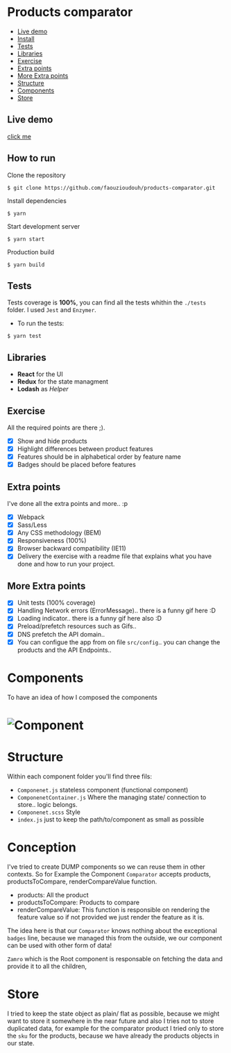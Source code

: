 # Products comparator

* [Live demo](#live-demo)
* [Install](#how-to-run)
* [Tests](#tests)
* [Libraries](#libraries)
* [Exercise](#exercise)
* [Extra points](#extra-points)
* [More Extra points](#more-extra-points)
* [Structure](#structure)
* [Components](#components)
* [Store](#store)

## Live demo
[click me](https://faouzioudouh.github.io/products-comparator/)

## How to run

Clone the repository
```
$ git clone https://github.com/faouzioudouh/products-comparator.git
```

Install dependencies
```
$ yarn
```

Start development server
```
$ yarn start
```

Production build
```
$ yarn build
```

## Tests
Tests coverage is **100%**, you can find all the tests whithin the `./tests` folder.
I used `Jest` and `Enzymer`.

- To run the tests:
```
$ yarn test
```

## Libraries
- **React** for the UI
- **Redux** for the state managment
- **Lodash** as _Helper_

## Exercise
All the required points are there ;).

- [x]   Show and hide products
- [x]   Highlight differences between product features
- [x]   Features should be in alphabetical order by feature name
- [x]   Badges should be placed before features

## Extra points
I've done all the extra points and more.. :p

- [x]   Webpack
- [x]   Sass/Less
- [x]   Any CSS methodology (BEM)
- [x]   Responsiveness (100%)
- [x]   Browser backward compatibility (IE11)
- [x]   Delivery the exercise with a readme file that explains what you have done and how to run your project.

## More Extra points

- [x]   Unit tests (100% coverage)
- [x]   Handling Network errors (ErrorMessage).. there is a funny gif here :D
- [x]   Loading indicator.. there is a funny gif here also :D
- [x]   Preload/prefetch resources such as Gifs..
- [x]   DNS prefetch the API domain..
- [x]   You can configue the app from on file `src/config`.. you can change the products and the API Endpoints..

# Components
To have an idea of how I composed the components
# ![Component](https://image.ibb.co/g7HFzo/componenets.png)

# Structure
Within each component folder you'll find three fils:

- `Componenet.js` stateless component (functional component)
- `ComponenetContainer.js` Where the managing state/ connection to store.. logic belongs.
- `Componenet.scss` Style
- `index.js` just to keep the path/to/component as small as possible

# Conception
I've tried to create DUMP components so we can reuse them in other contexts.
So for Example the Component `Comparator` accepts products, productsToCompare, renderCompareValue function.

- products: All the product
- productsToCompare: Products to compare
- renderCompareValue: This function is responsible on rendering the feature value so if not provided we just render the feature as it is.

The idea here is that our `Comparator` knows nothing about the exceptional `badges` line, because we managed this from the outside, we our component can be used with other form of data!

`Zamro` which is the Root component is responsable on fetching the data and provide it to all the children,

# Store
I tried to keep the state object as plain/ flat as possible, because we might want to store it somewhere in the near future
and also I tries not to store duplicated data, for example for the comparator product I tried only to store the `sku` for the products, because we have already the products objects in our state.

